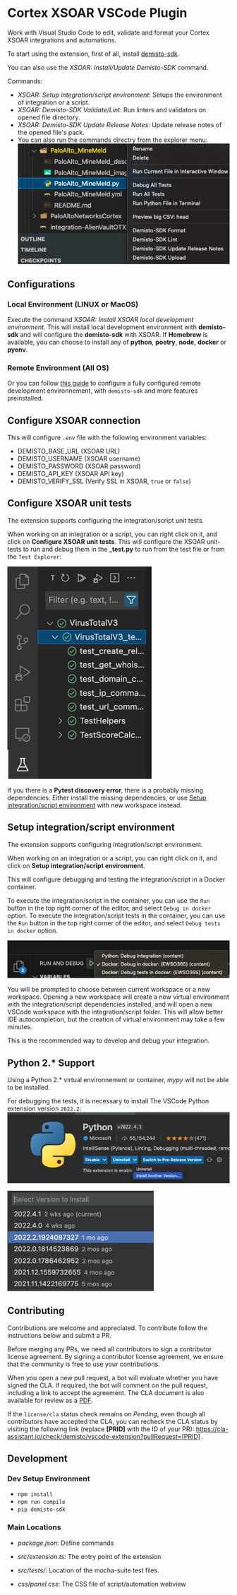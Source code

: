 
# Cortex  XSOAR VSCode Plugin

Work with Visual Studio Code to edit, validate and format your Cortex XSOAR integrations and automations.

To start using the extension, first of all, install [demisto-sdk](https://pypi.org/project/demisto-sdk/).  

You can also use the *XSOAR: Install/Update Demisto-SDK* command.  

Commands:

* *XSOAR: Setup integration/script environment*: Setups the environment of integration or a script.
* *XSOAR: Demisto-SDK Validate/Lint*: Run linters and validators on opened file directory.
* *XSOAR: Demisto-SDK Update Release Notes*: Update release notes of the opened file's pack.
* You can also run the commands directry from the explorer menu:  
![sidebar](documentation/changelog/0.0.3/sidebar.png)

## Configurations  

### Local Environment (LINUX or MacOS)

Execute the command *XSOAR: Install XSOAR local development environment*.
This will install local development environment with **demisto-sdk** and will configure the **demisto-sdk** with XSOAR.
If **Homebrew** is available, you can choose to install any of **python**, **poetry**, **node**, **docker** or **pyenv**.

### Remote Environment (All OS)
Or you can follow [this guide](https://xsoar.pan.dev/docs/tutorials/tut-setup-dev-remote) to configure a fully configured remote development environnement, with `demisto-sdk` and more features preinstalled.

## Configure XSOAR connection

This will configure `.env` file with the following environment variables:
* DEMISTO_BASE_URL (XSOAR URL)
* DEMISTO_USERNAME (XSOAR username)
* DEMISTO_PASSWORD (XSOAR password)
* DEMISTO_API_KEY (XSOAR API key)
* DEMISTO_VERIFY_SSL (Verify SSL in XSOAR, `true` or `false`) 
## Configure XSOAR unit tests

The extension supports configuring the integration/script unit tests.

When working on an integration or a script, you can right click on it, and click on **Configure XSOAR unit tests**. This will configure the XSOAR unit-tests to run and debug them in the **_test.py** to run from the test file or from the `Test Explorer`:

![Test Explorer](documentation/changelog/0.3.0/Test%20Explorer.png)

If you there is a **Pytest discovery error**, there is a probably missing dependencies. Either install the missing dependencies, or use [Setup integration/script environment](#Setup-integration/script-environment) with new workspace instead.

## Setup integration/script environment

The extension supports configuring integration/script environment.

When working on an integration or a script, you can right click on it, and click on **Setup integration/script environment**.

This will configure debugging and testing the integration/script in a Docker container.

To execute the integration/script in the container, you can use the `Run` button in the top right corner of the editor, and select `Debug in docker` option.
To execute the integration/script tests in the container, you can use the `Run` button in the top right corner of the editor, and select `Debug tests in docker` option.

![Run](documentation/changelog/0.5.0/run-and-debug.png)

You will be prompted to choose between current workspace or a new workspace. Opening a new workspace will create a new virtual environment with the integration/script dependencies installed, and will open a new VSCode workspace with the integration/script folder. This will allow better IDE autocompletion, but the creation of virtual environment may take a few minutes.

This is the recommended way to develop and debug your integration.

## Python 2.* Support

Using a Python 2.* virtual environnement or container, *mypy* will not be able to be installed.

For debugging the tests, it is necessary to install The VSCode Python extension version `2022.2`:
![Python 2](documentation/changelog/0.2.0/python2_1.png)

![Python 2](documentation/changelog/0.2.0/python2_2.png)

## Contributing

Contributions are welcome and appreciated. To contribute follow the instructions below and submit a PR.

Before merging any PRs, we need all contributors to sign a contributor license agreement. By signing a contributor license agreement, we ensure that the community is free to use your contributions.

When you open a new pull request, a bot will evaluate whether you have signed the CLA. If required, the bot will comment on the pull request, including a link to accept the agreement. The CLA document is also available for review as a [PDF](https://github.com/demisto/content/blob/master/docs/cla.pdf).

If the `license/cla` status check remains on *Pending*, even though all contributors have accepted the CLA, you can recheck the CLA status by visiting the following link (replace **[PRID]** with the ID of your PR): <https://cla-assistant.io/check/demisto/vscode-extension?pullRequest=[PRID]> .

## Development

### Dev Setup Environment  

* `npm install`
* `npm run compile`
* `pip demisto-sdk`

### Main Locations

* _package.json_: Define commands

* _src/extension.ts_: The entry point of the extension

* _src/tests/_: Location of the mocha-suite test files.

* _css/panel.css_: The CSS file of script/automation webview
